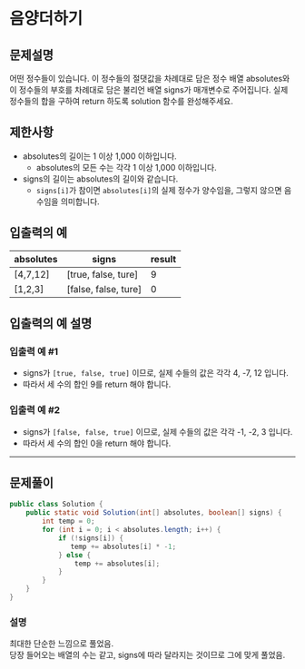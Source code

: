 # 음양더하기

## 문제설명

어떤 정수들이 있습니다. 이 정수들의 절댓값을 차례대로 담은 정수 배열 absolutes와 이 정수들의 부호를 차례대로 담은 불리언 배열 signs가 매개변수로 주어집니다. 실제 정수들의 합을 구하여 return 하도록 solution 함수를 완성해주세요.

## 제한사항
- absolutes의 길이는 1 이상 1,000 이하입니다. 
    - absolutes의 모든 수는 각각 1 이상 1,000 이하입니다. 
- signs의 길이는 absolutes의 길이와 같습니다. 
    - `signs[i]`가 참이면 `absolutes[i]`의 실제 정수가 양수임을, 그렇지 않으면 음수임을 의미합니다. 
    

## 입출력의 예
|absolutes|signs|result|
|---|---|---|
|[4,7,12]|[true, false, ture]|9
|[1,2,3]|[false, false, ture] |0

## 입출력의 예 설명
### 입출력 예 #1
- signs가 `[true, false, true]` 이므로, 실제 수들의 값은 각각 4, -7, 12 입니다. 
- 따라서 세 수의 합인 9를 return 해야 합니다. 

### 입출력 예 #2
- signs가 `[false, false, true]` 이므로, 실제 수들의 값은 각각 -1, -2, 3 입니다. 
- 따라서 세 수의 합인 0을 return 해야 합니다.

---


## 문제풀이 

```java
public class Solution {
    public static void Solution(int[] absolutes, boolean[] signs) {
        int temp = 0;
        for (int i = 0; i < absolutes.length; i++) {
            if (!signs[i]) {
               temp += absolutes[i] * -1;
            } else {
                temp += absolutes[i];
            }
        }
    }
}
```

### 설명
최대한 단순한 느낌으로 풀었음. <br/>
당장 들어오는 배열의 수는 같고, signs에 따라 달라지는 것이므로 그에 맞게 풀었음. 

